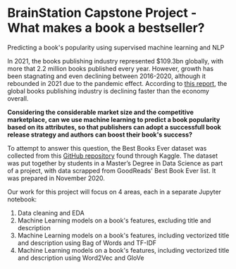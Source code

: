 # BrainStation Capstone Project - What makes a book a bestseller?
Predicting a book's popularity using supervised machine learning and NLP

In 2021, the books publishing industry represented $109.3bn globally, with more that 2.2 million books published every year. However, growth has been stagnating and even declining between 2016-2020, although it rebounded in 2021 due to the pandemic effect. According to [this report](https://www.ibisworld.com/global/market-size/global-book-publishing/), the global books publishing industry is declining faster than the economy overall. 

**Considering the considerable market size and the competitive marketplace, can we use machine learning to predict a book popularity based on its attributes, so that publishers can adopt a successfull book release strategy and authors can boost their book's success?**

To attempt to answer this question, the Best Books Ever dataset was collected from this [GitHub repository](https://github.com/scostap/goodreads_bbe_dataset) found through Kaggle. The dataset was put together by students in a Master’s Degree in Data Science as part of a project, with data scrapped from GoodReads' Best Book Ever list. It was prepared in November 2020.

Our work for this project will focus on 4 areas, each in a separate Jupyter notebook:

1. Data cleaning and EDA
2. Machine Learning models on a book's features, excluding title and description
3. Machine Learning models on a book's features, including vectorized title and description using Bag of Words and TF-IDF
4. Machine Learning models on a book's features, including vectorized title and description using Word2Vec and GloVe
